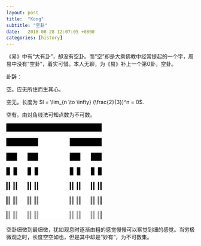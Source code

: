 ```yaml
---
layout: post
title:  "Kong"
subtitle: "空卦"
date:   2018-08-28 12:07:05 +0800
categories: [history]
---
```


《易》中有“大有卦”，却没有空卦。而“空”却是大乘佛教中经常提起的一个字，周易中没有“空卦”，着实可惜。本人无聊，为《易》补上一个第0卦，空卦。

卦辞：

空。应无所住而生其心。

空无。长度为 $l = \lim_{n \to \infty} (\frac{2}{3})^n = 0$.

空有。由对角线法可知点数为不可数。

![](../images/kong.png)

空卦细微到最细微，犹如观息时逐渐由粗的感觉慢慢可以察觉到细的感觉。当穷极微观之时，长度空空如也，但是其中却是“妙有”，为不可数集。